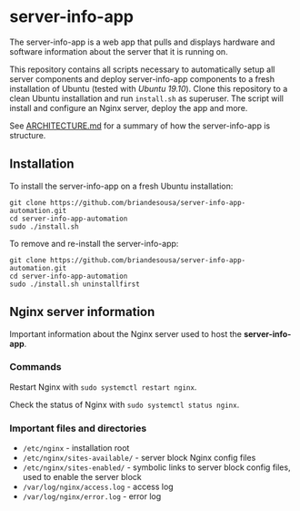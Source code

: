 # server-info-app

The server-info-app is a web app that pulls and displays hardware and software information about the server that it is running on.

This repository contains all scripts necessary to automatically setup all server components and deploy server-info-app components to a fresh installation of Ubuntu (tested with *Ubuntu 19.10*). Clone this repository to a clean Ubuntu installation and run `install.sh` as superuser. The script will install and configure an Nginx server, deploy the app and more.

See [ARCHITECTURE.md](ARCHITECTURE.md) for a summary of how the server-info-app is structure.

## Installation

To install the server-info-app on a fresh Ubuntu installation:

```shell
git clone https://github.com/briandesousa/server-info-app-automation.git
cd server-info-app-automation
sudo ./install.sh
```

To remove and re-install the server-info-app:

```shell
git clone https://github.com/briandesousa/server-info-app-automation.git
cd server-info-app-automation
sudo ./install.sh uninstallfirst
```

## Nginx server information

Important information about the Nginx server used to host the **server-info-app**.

### Commands

Restart Nginx with `sudo systemctl restart nginx`.

Check the status of Nginx with `sudo systemctl status nginx`.

### Important files and directories

* `/etc/nginx` - installation root
* `/etc/nginx/sites-available/` - server block Nginx config files
* `/etc/nginx/sites-enabled/` - symbolic links to server block config files, used to enable the server block
* `/var/log/nginx/access.log` - access log
* `/var/log/nginx/error.log` - error log